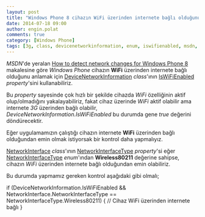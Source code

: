 ```yaml
---
layout: post
title: "Windows Phone 8 cihazın WiFi üzerinden internete bağlı olduğunu kontrol etme"
date: 2014-07-18 09:00
author: engin.polat
comments: true
category: [Windows Phone]
tags: [3g, class, devicenetworkinformation, enum, iswifienabled, msdn, networkinformation, networkinterface, networkinterfacetype, property, wifi, wireless80211]
---
```

*MSDN*'de yeralan <a href="http://msdn.microsoft.com/library/windows/apps/hh487166" title="MSDN : How to detect network changes for Windows Phone 8" target="_blank">How to detect network changes for Windows Phone 8</a> makalesine göre *Windows Phone* cihazın **WiFi** üzerinden internete bağlı olduğunu anlamak için <a href="http://msdn.microsoft.com/library/windows/apps/microsoft.phone.net.networkinformation.devicenetworkinformation" title="DeviceNetworkInformation Class" target="_blank">DeviceNetworkInformation</a> *class*'ının <a href="http://msdn.microsoft.com/library/windows/apps/microsoft.phone.net.networkinformation.devicenetworkinformation.iswifienabled" title="DeviceNetworkInformation.IsWiFiEnabled Property" target="_blank">IsWiFiEnabled</a> *property*'sini kullanabiliriz.

Bu *property* sayesinde çok hızlı bir şekilde cihazda *WiFi* özelliğinin aktif olup/olmadığını yakalayabiliriz, fakat cihaz üzerinde *WiFi* aktif olabilir ama internete *3G* üzerinden bağlı olabilir, *DeviceNetworkInformation.IsWiFiEnabled* bu durumda gene *true* değerini döndürecektir.

Eğer uygulamamızın çalıştığı cihazın internete **WiFi** üzerinden bağlı olduğundan emin olmak istiyorsak bir kontrol daha yapmalıyız.

<a href="http://msdn.microsoft.com/library/system.net.networkinformation.networkinterface" title="NetworkInterface Class" target="_blank">NetworkInterface</a> *class*'ının <a href="http://msdn.microsoft.com/library/system.net.networkinformation.networkinterface.networkinterfacetype" title="NetworkInterface.NetworkInterfaceType Property" target="_blank">NetworkInterfaceType</a> *property*'si eğer <a href="http://msdn.microsoft.com/library/system.net.networkinformation.networkinterfacetype" title="NetworkInterfaceType Enumeration" target="_blank">NetworkInterfaceType</a> *enum*'ından **Wireless80211** değerine sahipse, cihazın *WiFi* üzerinden internete bağlı olduğundan emin olabiliriz.

Bu durumda yapmamız gereken kontrol aşağıdaki gibi olmalı;



if (DeviceNetworkInformation.IsWiFiEnabled && NetworkInterface.NetworkInterfaceType == NetworkInterfaceType.Wireless80211)
{
// Cihaz WiFi üzerinden internete bağlı
}


